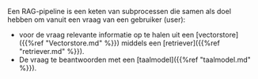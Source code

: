 Een RAG-pipeline is een keten van subprocessen die samen als doel hebben om vanuit een vraag van een gebruiker (user):
- voor de vraag relevante informatie op te halen uit een [vectorstore]({{%ref "Vectorstore.md" %}}) middels een [retriever]({{%ref "retriever.md" %}}).
- De vraag te beantwoorden met een [taalmodel]({{%ref "taalmodel.md" %}}).
